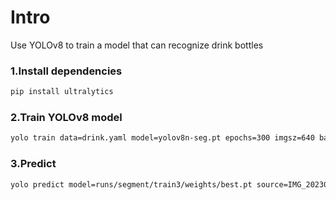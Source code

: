 # Intro 
Use YOLOv8 to train a model that can recognize drink bottles

### 1.Install dependencies 
```bash
pip install ultralytics
```

### 2.Train YOLOv8 model
```bash
yolo train data=drink.yaml model=yolov8n-seg.pt epochs=300 imgsz=640 batch=8 workers=0 device=0
```

### 3.Predict
```bash
yolo predict model=runs/segment/train3/weights/best.pt source=IMG_20230418_200057.jpg
```
